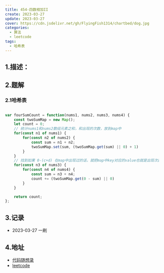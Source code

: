 ```yaml
---
title: 454-四数相加II
create: 2023-03-27
update: 2023-03-27
cover: https://cdn.jsdelivr.net/gh/FlyingFish1314/chartbed/dog.jpg
categories:
  - 算法
  - leetcode
tags:
  - 哈希表
---
```


## 1.描述：

## 2.题解
### 2.1哈希表
```JavaScript

var fourSumCount = function(nums1, nums2, nums3, nums4) {
    const twoSumMap = new Map();
    let count = 0;
    // 统计nums1和nums2数组元素之和，和出现的次数，放到map中
    for(const n1 of nums1) {
        for(const n2 of nums2) {
            const sum = n1 + n2;
            twoSumMap.set(sum, (twoSumMap.get(sum) || 0) + 1)
        }
    }
    // 找到如果 0-(c+d) 在map中出现过的话，就把map中key对应的value也就是出现次数统计出来
    for(const n3 of nums3) {
        for(const n4 of nums4) {
            const sum = n3 + n4;
            count += (twoSumMap.get(0 - sum) || 0)
        }
    }

    return count;
};
```

## 3.记录
+ 2023-03-27  一刷

## 4.地址
+ [代码随想录](https://www.programmercarl.com/0454.%E5%9B%9B%E6%95%B0%E7%9B%B8%E5%8A%A0II.html#%E5%85%B6%E4%BB%96%E8%AF%AD%E8%A8%80%E7%89%88%E6%9C%AC)
+ [leetcode](https://leetcode.cn/problems/4sum-ii/submissions/)
